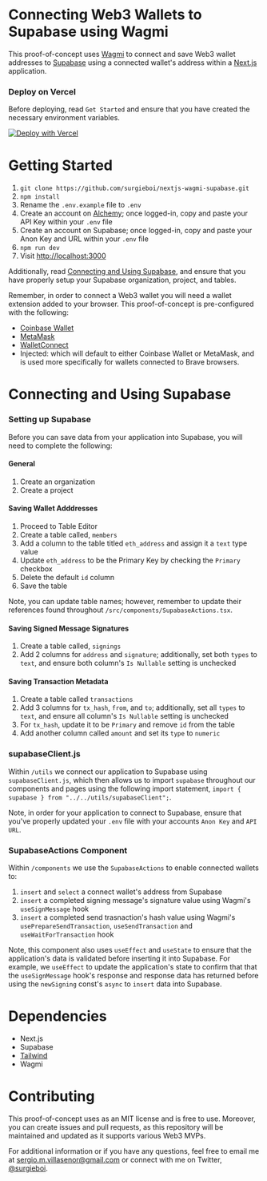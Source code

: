 # Connecting Web3 Wallets to Supabase using Wagmi

This proof-of-concept uses [Wagmi](https://wagmi.sh/) to connect and save Web3 wallet addresses to [Supabase](https://supabase.com/) using a connected wallet's address within a [Next.js](https://nextjs.org/) application.

### Deploy on Vercel

Before deploying, read `Get Started` and ensure that you have created the necessary environment variables.

<a href="https://vercel.com/new/clone?repository-url=https%3A%2F%2Fgithub.com%2Fsurgieboi%2Fnextjs-wagmi-supabase&env=NEXT_PUBLIC_ALCHEMY_API_KEY,NEXT_PUBLIC_SUPABASE_URL,NEXT_PUBLIC_SUPABASE_ANON_KEY"><img src="https://vercel.com/button" alt="Deploy with Vercel"/></a>

# Getting Started

1. `git clone https://github.com/surgieboi/nextjs-wagmi-supabase.git`
2. `npm install`
3. Rename the `.env.example` file to `.env`
3. Create an account on [Alchemy](https://www.alchemy.com/); once logged-in, copy and paste your API Key within your `.env` file 
4. Create an account on Supabase; once logged-in, copy and paste your Anon Key and URL within your `.env` file 
5. `npm run dev`
6. Visit [http://localhost:3000](http://localhost:3000)

Additionally, read [Connecting and Using Supabase](#connecting-and-using-supabase), and ensure that you have properly setup your Supabase organization, project, and tables.

Remember, in order to connect a Web3 wallet you will need a wallet extension added to your browser. This proof-of-concept is pre-configured with the following:

- [Coinbase Wallet](https://www.coinbase.com/wallet)
- [MetaMask](https://metamask.io/)
- [WalletConnect](https://walletconnect.com/)
- Injected: which will default to either Coinbase Wallet or MetaMask, and is used more specifically for wallets connected to Brave browsers.

# Connecting and Using Supabase

### Setting up Supabase

Before you can save data from your application into Supabase, you will need to complete the following:

#### General

1. Create an organization
2. Create a project

#### Saving Wallet Adddresses

1. Proceed to Table Editor
2. Create a table called, `members`
3. Add a column to the table titled `eth_address` and assign it a `text` type value
4. Update `eth_address` to be the Primary Key by checking the `Primary` checkbox
5. Delete the default `id` column
6. Save the table

Note, you can update table names; however, remember to update their references found throughout `/src/components/SupabaseActions.tsx`.

#### Saving Signed Message Signatures

1. Create a table called, `signings`
2. Add 2 columns for `address` and `signature`; additionally, set both `types` to `text`, and ensure both column's `Is Nullable` setting is unchecked

#### Saving Transaction Metadata

1. Create a table called `transactions`
2. Add 3 columns for `tx_hash`, `from`, and `to`; additionally, set all `types` to `text`, and ensure all column's `Is Nullable` setting is unchecked
3. For `tx_hash`, update it to be `Primary` and remove `id` from the table
4. Add another column called `amount` and set its `type` to `numeric`


### supabaseClient.js

Within `/utils` we connect our application to Supabase using `supabaseClient.js`, which then allows us to import `supabase` throughout our components and pages using the following import statement, `import { supabase } from "../../utils/supabaseClient";`.

Note, in order for your application to connect to Supabase, ensure that you've properly updated your `.env` file with your accounts `Anon Key` and `API URL`.

### SupabaseActions Component

Within `/components` we use the `SupabaseActions` to enable connected wallets to:

1. `insert` and `select` a connect wallet's address from Supabase
2. `insert` a completed signing message's signature value using Wagmi's `useSignMessage` hook
3. `insert` a completed send trasnaction's hash value using Wagmi's `usePrepareSendTransaction`, `useSendTransaction` and `useWaitForTransaction` hook

Note, this component also uses `useEffect` and `useState` to ensure that the application's data is validated before inserting it into Supabase. For example,  we `useEffect` to update the application's state to confirm that that the `useSignMessage` hook's response and response data has returned before using the `newSigning` const's `async` to `insert` data into Supabase.  


# Dependencies

- Next.js
- Supabase
- [Tailwind](https://tailwindui.com/)
- Wagmi

# Contributing

This proof-of-concept uses as an MIT license and is free to use. Moreover, you can create issues and pull requests, as this repository will be maintained and updated as it supports various Web3 MVPs.

For additional information or if you have any questions, feel free to email me at [sergio.m.villasenor@gmail.com](mailto:sergio.m.villasenor@gmail.com) or connect with me on Twitter, [@surgieboi](https://twitter.com/surgieboi).

